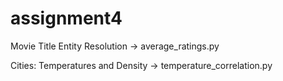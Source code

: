 # assignment4
Movie Title Entity Resolution -> average_ratings.py
 


Cities: Temperatures and Density -> temperature_correlation.py
